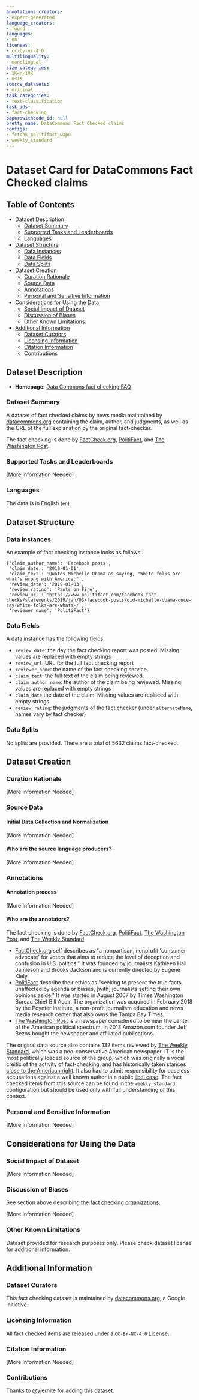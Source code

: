 ```yaml
---
annotations_creators:
- expert-generated
language_creators:
- found
languages:
- en
licenses:
- cc-by-nc-4.0
multilinguality:
- monolingual
size_categories:
- 1K<n<10K
- n<1K
source_datasets:
- original
task_categories:
- text-classification
task_ids:
- fact-checking
paperswithcode_id: null
pretty_name: DataCommons Fact Checked claims
configs:
- fctchk_politifact_wapo
- weekly_standard
---
```


# Dataset Card for DataCommons Fact Checked claims

## Table of Contents
- [Dataset Description](#dataset-description)
  - [Dataset Summary](#dataset-summary)
  - [Supported Tasks and Leaderboards](#supported-tasks-and-leaderboards)
  - [Languages](#languages)
- [Dataset Structure](#dataset-structure)
  - [Data Instances](#data-instances)
  - [Data Fields](#data-fields)
  - [Data Splits](#data-splits)
- [Dataset Creation](#dataset-creation)
  - [Curation Rationale](#curation-rationale)
  - [Source Data](#source-data)
  - [Annotations](#annotations)
  - [Personal and Sensitive Information](#personal-and-sensitive-information)
- [Considerations for Using the Data](#considerations-for-using-the-data)
  - [Social Impact of Dataset](#social-impact-of-dataset)
  - [Discussion of Biases](#discussion-of-biases)
  - [Other Known Limitations](#other-known-limitations)
- [Additional Information](#additional-information)
  - [Dataset Curators](#dataset-curators)
  - [Licensing Information](#licensing-information)
  - [Citation Information](#citation-information)
  - [Contributions](#contributions)

## Dataset Description

- **Homepage:** [Data Commons fact checking FAQ](https://datacommons.org/factcheck/faq)

### Dataset Summary

A dataset of fact checked claims by news media maintained by [datacommons.org](https://datacommons.org/) containing the claim, author, and judgments, as well as the URL of the full explanation by the original fact-checker.

The fact checking is done by [FactCheck.org](https://www.factcheck.org/), [PolitiFact](https://www.politifact.com/), and [The Washington Post](https://www.washingtonpost.com/).

### Supported Tasks and Leaderboards

[More Information Needed]

### Languages

The data is in English (`en`).

## Dataset Structure

### Data Instances

An example of fact checking instance looks as follows:
```
{'claim_author_name': 'Facebook posts',
 'claim_date': '2019-01-01',
 'claim_text': 'Quotes Michelle Obama as saying, "White folks are what’s wrong with America."',
 'review_date': '2019-01-03',
 'review_rating': 'Pants on Fire',
 'review_url': 'https://www.politifact.com/facebook-fact-checks/statements/2019/jan/03/facebook-posts/did-michelle-obama-once-say-white-folks-are-whats-/',
 'reviewer_name': 'PolitiFact'}
```

### Data Fields

A data instance has the following fields:
- `review_date`: the day the fact checking report was posted. Missing values are replaced with empty strings
- `review_url`: URL for the full fact checking report
- `reviewer_name`: the name of the fact checking service.
- `claim_text`: the full text of the claim being reviewed.
- `claim_author_name`: the author of the claim being reviewed. Missing values are replaced with empty strings
- `claim_date` the date of the claim. Missing values are replaced with empty strings
- `review_rating`: the judgments of the fact checker (under `alternateName`, names vary by fact checker)

### Data Splits

No splits are provided. There are a total of 5632 claims fact-checked.

## Dataset Creation

### Curation Rationale

[More Information Needed]

### Source Data

#### Initial Data Collection and Normalization

[More Information Needed]

#### Who are the source language producers?

[More Information Needed]

### Annotations

#### Annotation process

[More Information Needed]

#### Who are the annotators?

The fact checking is done by [FactCheck.org](https://www.factcheck.org/), [PolitiFact](https://www.politifact.com/), [The Washington Post](https://www.washingtonpost.com/), and [The Weekly Standard](https://www.weeklystandard.com/).

- [FactCheck.org](https://www.factcheck.org/) self describes as "a nonpartisan, nonprofit 'consumer advocate' for voters that aims to reduce the level of deception and confusion in U.S. politics." It was founded by journalists Kathleen Hall Jamieson and Brooks Jackson and is currently directed by Eugene Kiely.
- [PolitiFact](https://www.politifact.com/) describe their ethics as "seeking to present the true facts, unaffected by agenda or biases, [with] journalists setting their own opinions aside." It was started in August 2007 by Times Washington Bureau Chief Bill Adair. The organization was acquired in February 2018 by the Poynter Institute, a non-profit journalism education and news media research center that also owns the Tampa Bay Times.
- [The Washington Post](https://www.washingtonpost.com/) is a newspaper considered to be near the center of the American political spectrum. In 2013 Amazon.com founder Jeff Bezos bought the newspaper and affiliated publications.

The original data source also contains 132 items reviewed by [The Weekly Standard](https://www.weeklystandard.com/), which was a neo-conservative American newspaper. IT is the most politically loaded source of the group, which was originally a vocal creitic of the activity of fact-checking, and has historically taken stances [close to the American right](https://en.wikipedia.org/wiki/The_Weekly_Standard#Support_of_the_invasion_of_Iraq). It also had to admit responsibility for baseless accusations against a well known author in a public [libel case](https://en.wikipedia.org/wiki/The_Weekly_Standard#Libel_case). The fact checked items from this source can be found in the `weekly_standard` configuration but should be used only with full understanding of this context.

### Personal and Sensitive Information

[More Information Needed]

## Considerations for Using the Data

### Social Impact of Dataset

[More Information Needed]

### Discussion of Biases

See section above describing the [fact checking organizations](#who-are-the-annotators?).

[More Information Needed]

### Other Known Limitations

Dataset provided for research purposes only. Please check dataset license for additional information.

## Additional Information

### Dataset Curators

This fact checking dataset is maintained by [datacommons.org](https://datacommons.org/), a Google initiative.

### Licensing Information

All fact checked items are released under a `CC-BY-NC-4.0` License.

### Citation Information

[More Information Needed]

### Contributions

Thanks to [@yjernite](https://github.com/yjernite) for adding this dataset.
